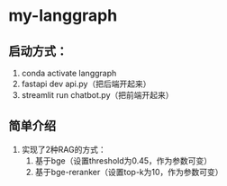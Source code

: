 # my-langgraph

## 启动方式：
1. conda activate langgraph
2. fastapi dev api.py（把后端开起来）
3. streamlit run chatbot.py（把前端开起来）

## 简单介绍

1. 实现了2种RAG的方式：
   1. 基于bge（设置threshold为0.45，作为参数可变）
   2. 基于bge-reranker（设置top-k为10，作为参数可变）